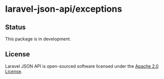 # laravel-json-api/exceptions

## Status

This package is in development.

## License

Laravel JSON API is open-sourced software licensed under the [Apache 2.0 License](./LICENSE).
